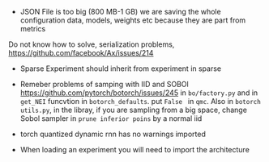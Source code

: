 + JSON File is too big (800 MB-1 GB) we are saving the whole configuration data, models, weights etc because they are part from metrics

Do not know how to solve, serialization problems, https://github.com/facebook/Ax/issues/214

+ Sparse Experiment should inherit from experiment in sparse



+ Remeber problems of samping with IID and SOBOl https://github.com/pytorch/botorch/issues/245 in `bo/factory.py` and in `get_NEI` funcvtion in `botorch_defaults`. put `False ` in `qmc`. Also in `botorch utils.py`, in the libray, if you are sampling from a big space, change Sobol sampler in `prune inferior poins` by a normal iid

+ torch quantized dynamic rnn has no warnings imported

+ When loading an experiment you will need to import the architecture